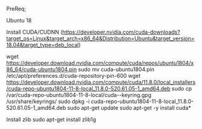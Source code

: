 PreReq;

Ubuntu 18

Install CUDA/CUDNN
(https://developer.nvidia.com/cuda-downloads?target_os=Linux&target_arch=x86_64&Distribution=Ubuntu&target_version=18.04&target_type=deb_local)

wget https://developer.download.nvidia.com/compute/cuda/repos/ubuntu1804/x86_64/cuda-ubuntu1804.pin
sudo mv cuda-ubuntu1804.pin /etc/apt/preferences.d/cuda-repository-pin-600
wget https://developer.download.nvidia.com/compute/cuda/11.8.0/local_installers/cuda-repo-ubuntu1804-11-8-local_11.8.0-520.61.05-1_amd64.deb
sudo cp /var/cuda-repo-ubuntu1804-11-8-local/cuda--keyring.gpg /usr/share/keyrings/
sudo dpkg -i cuda-repo-ubuntu1804-11-8-local_11.8.0-520.61.05-1_amd64.deb
sudo apt-get update
sudo apt-get -y install cuda*

Install zlib
sudo apt-get install zlib1g
